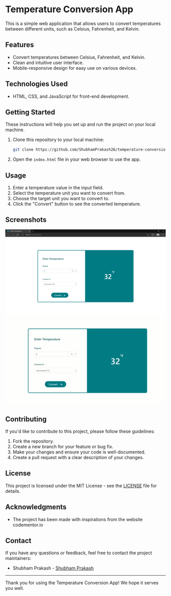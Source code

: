 # Temperature Conversion App

This is a simple web application that allows users to convert temperatures between different units, such as Celsius, Fahrenheit, and Kelvin.

## Features

- Convert temperatures between Celsius, Fahrenheit, and Kelvin.
- Clean and intuitive user interface.
- Mobile-responsive design for easy use on various devices.

## Technologies Used

- HTML, CSS, and JavaScript for front-end development.

## Getting Started

These instructions will help you set up and run the project on your local machine.

1. Clone this repository to your local machine:

   ```bash
   git clone https://github.com/ShubhamPrakash26/temperature-conversion.git
   ```

2. Open the `index.html` file in your web browser to use the app.

## Usage

1. Enter a temperature value in the input field.
2. Select the temperature unit you want to convert from.
3. Choose the target unit you want to convert to.
4. Click the "Convert" button to see the converted temperature.

## Screenshots

![Screenshot 1](/assets/output.png)
![Screenshot 2](/assets/preview.gif)

## Contributing

If you'd like to contribute to this project, please follow these guidelines:

1. Fork the repository.
2. Create a new branch for your feature or bug fix.
3. Make your changes and ensure your code is well-documented.
4. Create a pull request with a clear description of your changes.

## License

This project is licensed under the MIT License - see the [LICENSE](LICENSE) file for details.

## Acknowledgments

- The project has been made with inspirations from the website codementor.io

## Contact

If you have any questions or feedback, feel free to contact the project maintainers:

- Shubham Prakash - [Shubham Prakash](mailto:prakashshubham26@gmail.com)

---

Thank you for using the Temperature Conversion App! We hope it serves you well.

